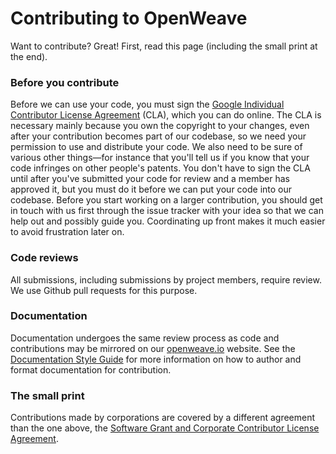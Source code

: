 Contributing to OpenWeave
========================

Want to contribute? Great! First, read this page (including the small
print at the end).

### Before you contribute ###

Before we can use your code, you must sign the [Google Individual
Contributor License Agreement][CLA-INDI] (CLA), which you can do
online. The CLA is necessary mainly because you own the copyright to
your changes, even after your contribution becomes part of our
codebase, so we need your permission to use and distribute your code.
We also need to be sure of various other things—for instance that
you'll tell us if you know that your code infringes on other people's
patents. You don't have to sign the CLA until after you've submitted
your code for review and a member has approved it, but you must do it
before we can put your code into our codebase. Before you start
working on a larger contribution, you should get in touch with us
first through the issue tracker with your idea so that we can help out
and possibly guide you. Coordinating up front makes it much easier to
avoid frustration later on.

[CLA-INDI]: https://cla.developers.google.com/about/google-individual

### Code reviews ###

All submissions, including submissions by project members, require
review. We use Github pull requests for this purpose.

### Documentation ###

Documentation undergoes the same review process as code and
contributions may be mirrored on our [openweave.io][ow-io] website.
See the [Documentation Style Guide][doc-style] for more information on
how to author and format documentation for contribution.

### The small print ###

Contributions made by corporations are covered by a different
agreement than the one above, the [Software Grant and Corporate
Contributor License Agreement][CLA-CORP].

[CLA-CORP]: https://cla.developers.google.com/about/google-corporate
[doc-style]: /doc/STYLE_GUIDE.md
[ow-io]: https://openweave.io
